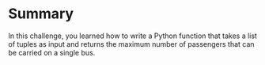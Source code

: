 # Summary

In this challenge, you learned how to write a Python function that takes a list of tuples as input and returns the maximum number of passengers that can be carried on a single bus.
